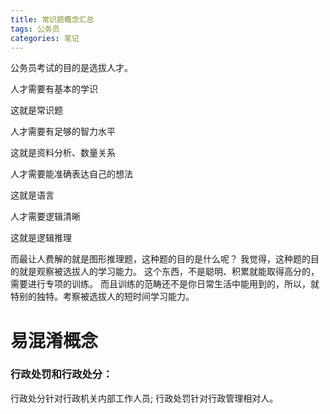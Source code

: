 ```yaml
---
title: 常识题概念汇总
tags: 公务员
categories: 笔记
---
```



公务员考试的目的是选拔人才。

人才需要有基本的学识

这就是常识题

人才需要有足够的智力水平

这就是资料分析、数量关系

人才需要能准确表达自己的想法

这就是语言

人才需要逻辑清晰

这就是逻辑推理

而最让人费解的就是图形推理题，这种题的目的是什么呢？
我觉得，这种题的目的就是观察被选拔人的学习能力。
这个东西，不是聪明、积累就能取得高分的，需要进行专项的训练。
而且训练的范畴还不是你日常生活中能用到的，所以，就特别的独特。考察被选拔人的短时间学习能力。

# 易混淆概念

### 行政处罚和行政处分：
行政处分针对行政机关内部工作人员;
行政处罚针对行政管理相对人。
